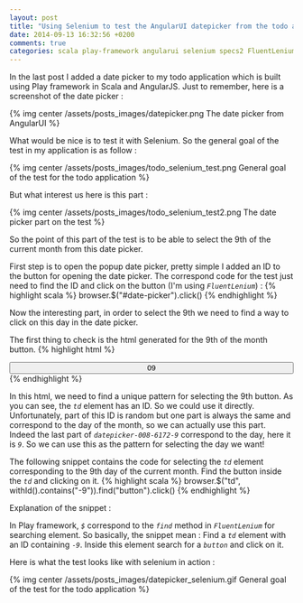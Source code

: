 ```yaml
---
layout: post
title: "Using Selenium to test the AngularUI datepicker from the todo application"
date: 2014-09-13 16:32:56 +0200
comments: true
categories: scala play-framework angularui selenium specs2 FluentLenium
---
```


In the last post I added a date picker to my todo application which is built using Play framework in Scala and AngularJS.
Just to remember, here is a screenshot of the date picker :

{% img center /assets/posts_images/datepicker.png The date picker from AngularUI %}

What would be nice is to test it with Selenium. 
So the general goal of the test in my application is as follow :

{% img center /assets/posts_images/todo_selenium_test.png General goal of the test for the todo application %}

But what interest us here is this part :


{% img center /assets/posts_images/todo_selenium_test2.png The date picker part on the test %}

So the point of this part of the test is to be able to select the 9th of the current month from this date picker.

First step is to open the popup date picker, pretty simple I added an ID to the button for opening the date picker.
The correspond code for the test just need to find the ID and click on the button (I'm using *`FluentLenium`*) :
{% highlight scala %}
browser.$("#date-picker").click()
{% endhighlight %}

Now the interesting part, in order to select the 9th we need to find a way to click on this day in the date picker.

The first thing to check is the html generated for the 9th of the month button.
{% highlight html %}
<td id="datepicker-008-6172-9" class="text-center ng-scope" aria-disabled="false" role="gridcell" ng-repeat="dt in row track by dt.date">
   <button class="btn btn-default btn-sm" tabindex="-1" ng-disabled="dt.disabled" ng-click="select(dt.date)" ng-class="{'btn-info': dt.selected, active: isActive(dt)}" style="width:100%;" type="button">
     <span class="ng-binding" ng-class="{'text-muted': dt.secondary, 'text-info': dt.current}">
       09
     </span>
   </button>
</td>
{% endhighlight %}

In this html, we need to find a unique pattern for selecting the 9th button.
As you can see, the *`td`* element has an ID. So we could use it directly.
Unfortunately, part of this ID is random but one part is always the same and correspond to the day of the month, so we can actually use this part. 
Indeed the last part of *`datepicker-008-6172-9`* correspond to the day, here it is *`9`*.
So we can use this as the pattern for selecting the day we want!

The following snippet contains the code for selecting the *`td`* element corresponding to the 9th day of the current month. Find the button inside the *`td`* and clicking on it.
{% highlight scala %}
browser.$("td", withId().contains("-9")).find("button").click()
{% endhighlight %}

Explanation of the snippet :

In Play framework, *`$`* correspond to the *`find`* method in *`FluentLenium`* for searching element.
So basically, the snippet mean : Find a *`td`* element with an ID containing *`-9`*. Inside this element search for a *`button`* and click on it.

Here is what the test looks like with selenium in action :

{% img center /assets/posts_images/datepicker_selenium.gif General goal of the test for the todo application %}
